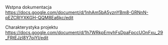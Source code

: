 Wstpna dokumentacja
https://docs.google.com/document/d/1nhAm5bA5yznYBm8-GRNnN-pEZCRIYXKGH-QQM8Ea6kc/edit

Charakterystyka projektu
https://docs.google.com/document/d/1h7WRkpEmyhFsDpaFpccUOnFxu_29_FRtEJzI8Y7oiYI/edit

